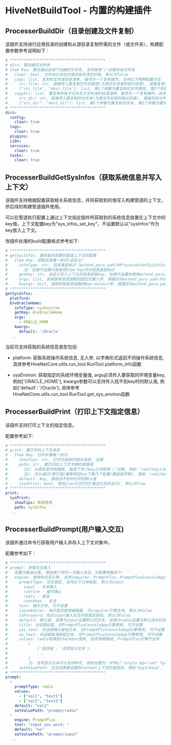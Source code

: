 # HiveNetBuildTool - 内置的构建插件

## ProcesserBuildDir（目录创建及文件复制）

该插件支持进行应用目录的创建和从源目录复制所需的文件（或文件夹），构建配置参数参考说明如下：

```yaml
# ******************************************
# dirs: 要创建的文件夹
# Item Key: 要在输出目录下创建的文件夹, 支持使用"/"创建多级文件夹
#   clear: bool, 文件夹已存在的情况是否清空目录, 默认为false
#   copy: list, 复制的文件或目录清单, 每项为一个复制操作, 支持以下两种配置方式
#     src_file: str, 直接传入要复制文件的路径(为源文件目录的相对目录), 直接复制到当前配置文件夹的根目录下
#     ["src_file", "dest_file"]: list, 第1个参数为要复制的文件路径, 第2个参数为要保存的文件路径(当前配置文件夹的相对路径)
#   copyAll: list, 要复制所有子文件及子文件夹的目录清单，每项为一个复制操作，支持以下两种配置方式
#     src_dir: str, 直接传入要复制的文件夹(为源文件目录的相对目录), 直接将该文件夹的所有子文件和子目录复制到当前配置文件夹的根目录下
#     ["src_dir", "dest_dir"]: list, 第1个参数为要复制文件夹, 第2个参数为要保存的文件夹(当前配置文件夹的相对路径)
# ******************************************
dirs:
  config:
    clear: true
  logs:
    clear: true
  plugins:
  i18n:
  services:
    clear: true
  tasks:
    clear: true
```

## ProcesserBuildGetSysInfos（获取系统信息并写入上下文）

该插件支持根据配置获取相关系统信息，并将获取到的值写入构建管道的上下文，供后续的构建管道插件使用。

可以在管道执行配置上通过上下文指定插件所获取到的系统信息放置在上下文中的key值，上下文配置key为"sys_infos_set_key"，不设置默认以"sysInfos"作为key放入上下文。

改插件处理的build配置格式参考如下:

```yaml
# ******************************************
# getSysInfos: 要获取并放置到管道上下文的配置
#   Item Key: 获取信息唯一标识(自定义)
#     infoType: str, 信息类型标识（extend_para.yaml中ProcesserGetSysInfos下的信息类型）
#       注: 如果不设置代表使用Item Key作为信息类型标识
#     getKey: str, 自定义写入上下文的信息获取key, 如果不设置则使用extend_para.yaml中对应信息类型的默认值
#     args: list, 调用获取信息函数的固定位置入参, 根据实际extend_para.yaml中对应信息类型的获取函数要求传参
#     kwargs: dict, 调用获取信息函数的key-value入参, 根据实际extend_para.yaml中对应信息类型的获取函数要求传参
# ******************************************
getSysInfos:
  platform:
  EnvOracleHome:
    infoType: sysEnviron
    getKey: EnvOracleHome
    args:
      - ORACLE_HOME
    kwargs:
      default: '/Oracle'
  ...
```

当前可支持获取的系统信息类型包括:

- platform: 获取系统操作系统信息, 无入参, 以字典形式返回不同操作系统信息, 具体参考HiveNetCore.utils.run_tool.RunTool.platform_info函数

- sysEnviron: 获取指定的系统环境变量值, args必须传入要获取的环境变量key, 例如['ORACLE_HOME']; kwargs参数可以支持传入找不到key时的默认值, 例如{'default': '/Oracle'}; 具体参考HiveNetCore.utils.run_tool.RunTool.get_sys_environ函数


## ProcesserBuildPrint（打印上下文指定信息）

该插件支持打印上下文的指定信息。

配置参考如下:

```yaml
# ******************************************
# print: 要打印的上下文信息
#   Item Key: 打印步骤唯一标识
#     showTips: str, 打印内容前的提示信息, 选填
#     path: str, 要打印的上下文字典检索路径
#       注1: 从根目录开始搜索, 路径下多个key之间使用'/'分隔, 例如 'root/key1/key2'
#       注2: 可以通过[索引值]搜索特定key下第几个配置(数组或字典), 例如 'root/key1[0]'搜素key1下第一个对象
#     default: Any, 路径找不到时打印的默认值
#     jsonPrint: bool, 使用json方式打印(格式化后的显示), 默认为True
# ******************************************
print:
  sysPrint:
    showTips: 系统信息
    path: sysInfos
  ...
```

## ProcesserBuildPrompt(用户输入交互)

该插件通过命令行获取用户输入并存入上下文对象中。

配置参考如下：

```yaml
# ******************************************
# prompt: 获取交互输入
#   配置为数组对象, 数组每个项为一次输入交互，可配置参数如下:
#   engine: 使用的交互引擎, 支持inquirer、PromptPlus、PromptPlusConsoleApp三种类型, 默认为inquirer
#     promptType: 交互类型, 支持以下几种类型, 默认为input
#       input - 文本输入
#       confirm - 操作确认
#       radio - 单选
#       checkbox - 复选
#     text: 提示文本, 可不设置
#     isUseEditor: 指示是否使用编辑器, 仅inquirer引擎支持, 默认为False
#     isPassword: 指示input输入交互内容是否密码, 默认为False
#     default: 默认值, 如果为input设置默认的文本, 如果为radio设置为默认选中的选项值, 如果为checkbox设置为默认选中的选项数组
#     title: 对话框标题, 仅PromptPlusConsoleApp引擎使用, 可不设置
#     yes_text: 对话框确认按钮文本, 仅PromptPlusConsoleApp引擎使用, 可不设置
#     no_text: 对话框取消按钮文本, 仅PromptPlusConsoleApp引擎使用, 可不设置
#     values: radio和类型checkbox使用, 选项清单数组, PromptPlus引擎不支持
#         [
#             ('选项值', '选项显示文本'),
#             ...
#         ]
#         注: 选项显示文本可以支持样式, 例如设置为: HTML('<style bg="red" fg="white">Red</style>')
#     setValuePath: 交互结果要设置到context上下文的值路径, 例如'key1/key2', 默认为'prompt'
# ******************************************
prompt:
  -
    promptType: radio
    values:
      - ["val1", "text1"]
      - ["val2", "text2"]
    default: "val2"
    setValuePath: "prompt/radio"
  -
    engine: PromptPlus
    text: "input you word: "
    default: "no"
    setValuePath: "prompt/input"
  ...
```
